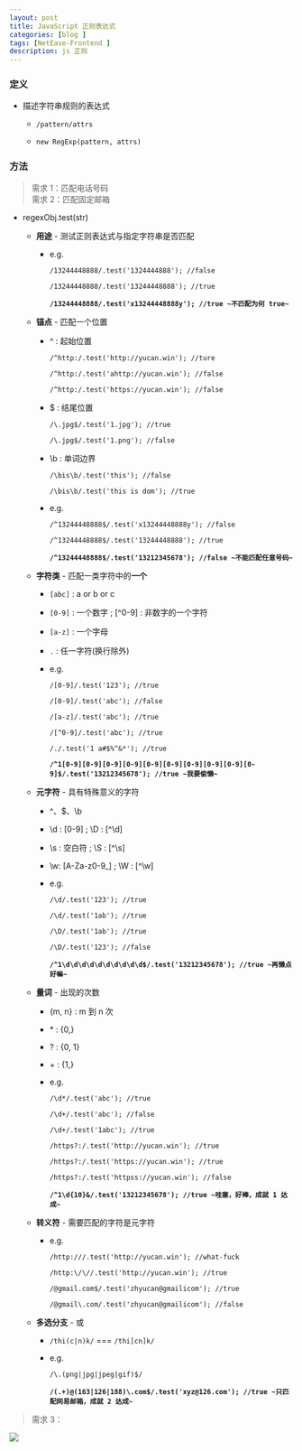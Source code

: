 ```yaml
---
layout: post
title: JavaScript 正则表达式
categories: [blog ]
tags: [NetEase-Frontend ]
description: js 正则
---
```


### 定义

* 描述字符串规则的表达式
    - `/pattern/attrs`
    
    - `new RegExp(pattern, attrs)`

### 方法

> 需求 1：匹配电话号码  
> 需求 2：匹配固定邮箱

* regexObj.test(str)

    - **用途** - 测试正则表达式与指定字符串是否匹配
       - e.g.
    
         `/13244448888/.test('1324444888'); //false`
      
         `/13244448888/.test('13244448888'); //true`
      
         **`/13244448888/.test('x13244448888y'); //true ~不匹配为何 true~`**
      
    - **锚点** - 匹配一个位置     

        - ^ : 起始位置
            
          `/^http:/.test('http://yucan.win'); //ture`
              
          `/^http:/.test('ahttp://yucan.win'); //false`
              
          `/^http:/.test('https://yucan.win'); //false`
              
        - $ : 结尾位置
            
          `/\.jpg$/.test('1.jpg'); //true`
              
          `/\.jpg$/.test('1.png'); //false`
              
        - \b : 单词边界
            
          `/\bis\b/.test('this'); //false`
              
          `/\bis\b/.test('this is dom'); //true`
        
        - e.g.
          
          `/^13244448888$/.test('x13244448888y'); //false`
      
          `/^13244448888$/.test('13244448888'); //true`
        
          **`/^13244448888$/.test('13212345678'); //false ~不能匹配任意号码~`**
          
          
    - **字符类** - 匹配一类字符中的**一个**
    
       - `[abc]` : a or b or c
       
       - `[0-9]` : 一个数字 ; [^0-9] : 非数字的一个字符
       
       - `[a-z]` : 一个字母
       
       - `.` : 任一字符(换行除外)
       
       - e.g. 
       
         `/[0-9]/.test('123'); //true`
         
         `/[0-9]/.test('abc'); //false`
         
         `/[a-z]/.test('abc'); //true`
         
         `/[^0-9]/.test('abc'); //true`
         
         `/./.test('1 a#$%^&*'); //true`
         
         **`/^1[0-9][0-9][0-9][0-9][0-9][0-9][0-9][0-9][0-9][0-9]$/.test('13212345678'); //true ~我要偷懒~`**
         
    - **元字符** - 具有特殊意义的字符
    
       - ^、$、\b
       
       - \d : [0-9] ; \D : [^\d]
       
       - \s : 空白符 ; \S : [^\s]
       
       - \w: [A-Za-z0-9_] ; \W : [^\w]
       
       - e.g. 
       
         `/\d/.test('123'); //true`
         
         `/\d/.test('1ab'); //true`
         
         `/\D/.test('1ab'); //true`
         
         `/\D/.test('123'); //false`
         
         **`/^1\d\d\d\d\d\d\d\d\d\d$/.test('13212345678'); //true ~再懒点好嘛~`**
         
    - **量词** - 出现的次数
    
       - {m, n} : m 到 n 次
       
       - \* : {0,}
       
       - ? : {0, 1}
       
       - \+ : {1,}
       
       - e.g.
       
         `/\d*/.test('abc'); //true`
         
         `/\d+/.test('abc'); //false`
         
         `/\d+/.test('1abc'); //true`
         
         `/https?:/.test('http://yucan.win'); //true`
         
         `/https?:/.test('https://yucan.win'); //true`
         
         `/https?:/.test('httpss://yucan.win'); //false`
         
         **`/^1\d{10}&/.test('13212345678'); //true ~哇塞，好棒，成就 1 达成~`**
         
    - **转义符** - 需要匹配的字符是元字符
    
       - e.g.
       
         `/http:///.test('http://yucan.win'); //what-fuck`
         
         `/http:\/\//.test('http://yucan.win'); //true`
         
         `/@gmail.com$/.test('zhyucan@gmailicom'); //true`
         
         `/@gmail\.com/.test('zhyucan@gmailicom'); //false`
         
    - **多选分支** - 或

       - `/thi(c|n)k/` === `/thi[cn]k/`

       - e.g.

         `/\.(png|jpg|jpeg|gif)$/`

         **`/(.+)@(163|126|188)\.com$/.test('xyz@126.com'); //true ~只匹配网易邮箱，成就 2 达成~`**
         
         
> 需求 3：



![](http://o7v1v0rr4.bkt.clouddn.com/url.png)

    
    